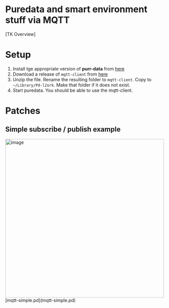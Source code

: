 # Puredata and smart environment stuff via MQTT
[TK Overview]

# Setup
1. Install tge appropriate version of **purr-data** from [here](https://agraef.github.io/purr-data/)
2. Download a release of `mqtt-client` from [here](https://github.com/njazz/mqtt-client-object/releases/tag/0.0.2)
3. Unzip the file. Rename the resulting folder to `mqtt-client`. Copy to `~/Library/Pd-l2ork`. Make that folder if it does not exist. 
4. Start puredata. You should be able to use the mqtt-client. 

# Patches

## Simple subscribe / publish example
<img width="500" alt="image" src="https://user-images.githubusercontent.com/1598545/155996928-d008fb7b-5e71-4e50-90da-53fb21a37663.png">
[mqtt-simple.pd](mqtt-simple.pd)
